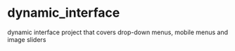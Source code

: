 # dynamic_interface
dynamic interface project that covers drop-down menus, mobile menus and image sliders
